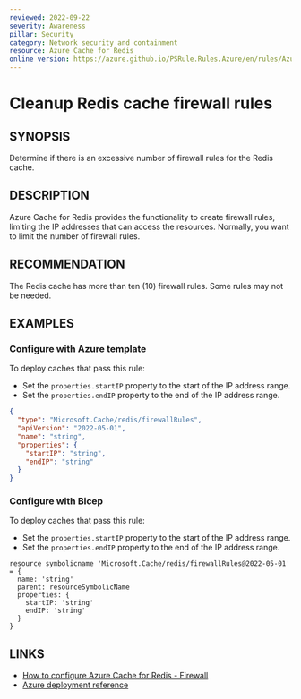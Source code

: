 ```yaml
---
reviewed: 2022-09-22
severity: Awareness
pillar: Security
category: Network security and containment
resource: Azure Cache for Redis
online version: https://azure.github.io/PSRule.Rules.Azure/en/rules/Azure.Redis.FirewallRuleCount/
---
```


# Cleanup Redis cache firewall rules

## SYNOPSIS

Determine if there is an excessive number of firewall rules for the Redis cache.

## DESCRIPTION

Azure Cache for Redis provides the functionality to create firewall rules, limiting the IP addresses that can access the resources.
Normally, you want to limit the number of firewall rules.

## RECOMMENDATION

The Redis cache has more than ten (10) firewall rules.
Some rules may not be needed.

## EXAMPLES

### Configure with Azure template

To deploy caches that pass this rule:

- Set the `properties.startIP` property to the start of the IP address range.
- Set the `properties.endIP` property to the end of the IP address range.

```json
{
  "type": "Microsoft.Cache/redis/firewallRules",
  "apiVersion": "2022-05-01",
  "name": "string",
  "properties": {
    "startIP": "string",
    "endIP": "string"
  }
}
```

### Configure with Bicep

To deploy caches that pass this rule:

- Set the `properties.startIP` property to the start of the IP address range.
- Set the `properties.endIP` property to the end of the IP address range.

```bicep
resource symbolicname 'Microsoft.Cache/redis/firewallRules@2022-05-01' = {
  name: 'string'
  parent: resourceSymbolicName
  properties: {
    startIP: 'string'
    endIP: 'string'
  }
}
```

## LINKS

- [How to configure Azure Cache for Redis - Firewall](https://docs.microsoft.com/azure/azure-cache-for-redis/cache-configure#default-redis-server-configuration#firewall)
- [Azure deployment reference](https://learn.microsoft.com/en-au/azure/templates/microsoft.cache/redis)
